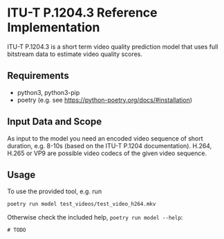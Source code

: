 # ITU-T P.1204.3 Reference Implementation
ITU-T P.1204.3 is a short term video quality prediction model that uses full bitstream data to estimate video quality scores.

## Requirements

* python3, python3-pip
* poetry (e.g. see https://python-poetry.org/docs/#installation)

## Input Data and Scope

As input to the model you need an encoded video sequence of short duration, e.g. 8-10s (based on the ITU-T P.1204 documentation).
H.264, H.265 or VP9 are possible video codecs of the given video sequence.

## Usage
To use the provided tool, e.g. run
```bash
poetry run model test_videos/test_video_h264.mkv
```

Otherwise check the included help, `poetry run model --help`:
```
# TODO
```

